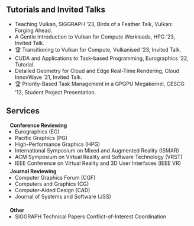 ## Tutorials and Invited Talks

<ul style="margin:0 0 5px;">
  <li>Teaching Vulkan, SIGGRAPH ’23, Birds of a Feather Talk, Vulkan: Forging Ahead.</li>
  <li>A Gentle Introduction to Vulkan for Compute Workloads, HPG ’23, Invited Talk.</li>
  <li>🏆 Transitioning to Vulkan for Compute, Vulkanised ’23, Invited Talk.</li>
  <li>CUDA and Applications to Task-based Programming, Eurographics ’22, Tutorial.</li>
  <li>Detailed Geometry for Cloud and Edge Real-Time Rendering, Cloud InnovWave ’21, Invited Talk.</li>
  <li>🏆 Priority-Based Task Management in a GPGPU Megakernel, CESCG ’12, Student Project Presentation.</li>
</ul>

## Services

<h4 style="margin:0 10px 0;">Conference Reviewing</h4>

<ul style="margin:0 0 5px;">
  <li>Eurographics (EG)</li>
  <li>Pacific Graphics (PG)</li>
  <li>High-Performance Graphics (HPG)</li>
  <li>International Symposium on Mixed and Augmented Reality (ISMAR)</li>
  <li>ACM Symposium on Virtual Reality and Software Technology (VRST)</li>
  <li>IEEE Conference on Virtual Reality and 3D User Interfaces (IEEE VR)</li>
</ul>

<h4 style="margin:0 10px 0;">Journal Reviewing</h4>

<ul style="margin:0 0 20px;">
  <li>Computer Graphics Forum (CGF)</li>
  <li>Computers and Graphics (CG)</li>
  <li>Computer-Aided Design (CAD)</li>  
  <li>Journal of Systems and Software (JSS)</li>
</ul>

<h4 style="margin:0 10px 0;">Other</h4>

<ul style="margin:0 0 5px;">
  <li>SIGGRAPH Technical Papers Conflict-of-Interest Coordination</li>
</ul>